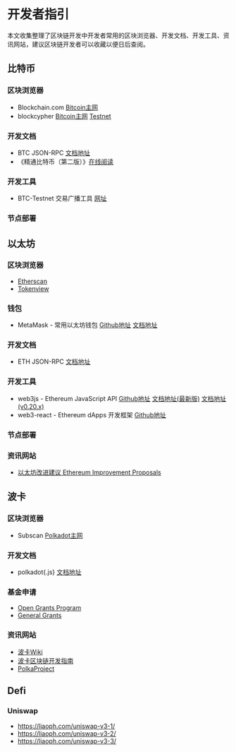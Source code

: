 # 开发者指引
本文收集整理了区块链开发中开发者常用的区块浏览器、开发文档、开发工具、资讯网站，建议区块链开发者可以收藏以便日后查阅。

## 比特币
### 区块浏览器
- Blockchain.com [Bitcoin主网](https://www.blockchain.com/explorer)
- blockcypher [Bitcoin主网](https://live.blockcypher.com/btc/) [Testnet](https://live.blockcypher.com/btc-testnet)

### 开发文档
- BTC JSON-RPC [文档地址](https://developer.bitcoin.org/reference/rpc/index.html)
- 《精通比特币（第二版）》[在线阅读](http://v1.8btc.com/books/834/masterbitcoin2cn/_book/glossary.html)

### 开发工具
- BTC-Testnet 交易广播工具 [网址](https://live.blockcypher.com/btc-testnet/pushtx/)

### 节点部署

## 以太坊
### 区块浏览器
- [Etherscan](https://etherscan.io/)
- [Tokenview](https://eth.tokenview.com/)

### 钱包
- MetaMask - 常用以太坊钱包 [Github地址](https://github.com/MetaMask) [文档地址](https://docs.metamask.io/guide/)

### 开发文档
- ETH JSON-RPC [文档地址](https://eth.wiki/json-rpc/API)

### 开发工具
- web3js - Ethereum JavaScript API [Github地址](https://github.com/ethereum/web3.js) [文档地址(最新版)](https://web3js.readthedocs.io/) [文档地址(v0.20.x)](https://learnblockchain.cn/docs/web3js-0.2x/)
- web3-react - Ethereum dApps 开发框架 [Github地址](https://github.com/NoahZinsmeister/web3-react)

### 节点部署

### 资讯网站
- [以太坊改进建议 Ethereum Improvement Proposals](https://eips.ethereum.org/)

## 波卡
### 区块浏览器
- Subscan [Polkadot主网](https://polkadot.subscan.io/)

### 开发文档
- polkadot{.js} [文档地址](https://polkadot.js.org/docs/)

### 基金申请
- [Open Grants Program](https://github.com/w3f/Open-Grants-Program/blob/master/README_CN.md)
- [General Grants](https://github.com/w3f/General-Grants-Program)

### 资讯网站
- [波卡Wiki](https://wiki.polkadot.network/zh-CN/)
- [波卡区块链开发指南](http://boka.network/)
- [PolkaProject](https://polkaproject.com/)

## Defi
### Uniswap
- https://liaoph.com/uniswap-v3-1/
- https://liaoph.com/uniswap-v3-2/
- https://liaoph.com/uniswap-v3-3/

